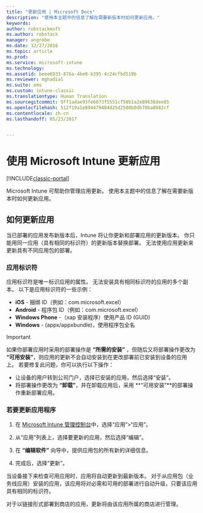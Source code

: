 ```yaml
---
title: "更新应用 | Microsoft Docs"
description: "使用本主题中的信息了解在需要新版本时如何更新应用。"
keywords: 
author: robstackmsft
ms.author: robstack
manager: angrobe
ms.date: 12/27/2016
ms.topic: article
ms.prod: 
ms.service: microsoft-intune
ms.technology: 
ms.assetid: beee6933-876a-4be0-b395-4c24cfbd519b
ms.reviewer: mghadial
ms.suite: ems
ms.custom: intune-classic
ms.translationtype: Human Translation
ms.sourcegitcommit: 9ff1adae93fe6873f5551cf58b1a2e89638dee85
ms.openlocfilehash: 512f19a1e894479404d25d2500b0db79ba0882cf
ms.contentlocale: zh-cn
ms.lasthandoff: 05/23/2017


---
```


# <a name="update-apps-using-microsoft-intune"></a>使用 Microsoft Intune 更新应用

[!INCLUDE[classic-portal](../includes/classic-portal.md)]

Microsoft Intune 可帮助你管理应用更新。 使用本主题中的信息了解在需要新版本时如何更新应用。

## <a name="how-to-update-apps"></a>如何更新应用
当已部署的应用发布新版本后，Intune 将让你更新和部署应用的更新版本。 你只能用同一应用（具有相同的标识符）的更新版本替换部署。 无法使用应用更新来更新具有不同应用包的部署。

### <a name="app-identifiers"></a>应用标识符
应用标识符是唯一标识应用的属性。 无法安装具有相同标识符的应用的多个副本。 以下是应用标识符的一些示例：

- **iOS** - 捆绑 ID（例如：com.microsoft.excel）
- **Android** - 程序包 ID（例如：com.microsoft.excel）
- **Windows Phone** -（xap 安装程序）使用产品 ID (GUID)
- **Windows** - (appx/appxbundle)，使用程序包全名



> [!IMPORTANT]
> 如果你部署应用时采用的部署操作是 **“所需的安装”** ，但随后又将部署操作更改为 **“可用安装”**，则应用的更新不会自动安装到在更改部署前已安装到设备的应用上。 若要修复此问题，你可以执行以下操作：
>
> -   让设备的用户转到公司门户，选择已安装的应用，然后选择“安装”。
> -   将部署操作更改为 **“卸载”**，并在卸载应用后，采用 **“可用安装”**的部署操作重新部署应用。

### <a name="to-update-an-app"></a>若要更新应用程序

1.  在 [Microsoft Intune 管理控制台](https://manage.microsoft.com)中，选择“应用”&gt;“应用”。

2.  从“应用”列表上，选择要更新的应用，然后选择“编辑”。

3.  在 **“编辑软件”** 向导中，提供应用包的所有新的详细信息。

4.  完成后，选择“更新”。

当设备接下来检查可用应用时，应用将自动更新到最新版本。
对于从应用包（业务线应用）安装的应用，该应用将对必需和可用的部署进行自动升级，只要该应用具有相同的标识符。

对于以链接形式部署到商店的应用，更新将由该应用所属的商店进行管理。

